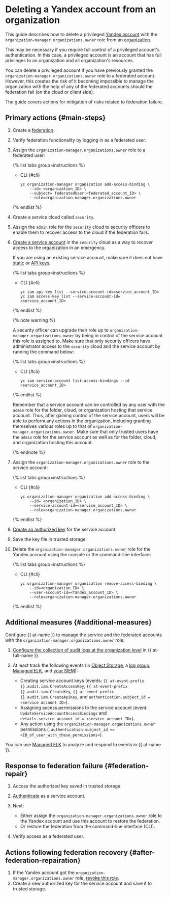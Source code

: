 # Deleting a Yandex account from an organization

This guide describes how to delete a privileged [Yandex account](../../iam/concepts/users/accounts.md#passport) with the `organization-manager.organizations.owner` role from an [organization](../../organization/).

This may be necessary if you require full control of a privileged account's authentication. In this case, a privileged account is an account that has full privileges to an organization and all organization's resources.

You can delete a privileged account if you have previously granted the `organization-manager.organizations.owner` role to a federated account. However, this creates the risk of it becoming impossible to manage the organization with the help of any of the federated accounts should the federation fail (on the cloud or client side).

The guide covers actions for mitigation of risks related to federation failure.

## Primary actions {#main-steps}

1. Create a [federation](../../organization/concepts/add-federation.md).
1. Verify federation functionality by logging in as a federated user.
1. Assign the `organization-manager.organizations.owner` role to a federated user:

    {% list tabs group=instructions %}

    - CLI {#cli}

        ``` yc
        yc organization-manager organization add-access-binding \
            --id= <organization_ID> \
            --subject= federatedUser:<federated_account_ID> \
            --role=organization-manager.organizations.owner
        ```

    {% endlist %}

1. Create a service cloud called `security`.
1. Assign the `admin` role for the `security` cloud to security officers to enable them to recover access to the cloud if the federation fails.
1. [Create a service account](../../iam/operations/sa/create.md) in the `security` cloud as a way to recover access to the organization in an emergency.

    If you are using an existing service account, make sure it does not have [static](../../iam/concepts/authorization/access-key.md) or [API keys](../../iam/concepts/authorization/api-key.md).

    {% list tabs group=instructions %}

    - CLI {#cli}

        ``` yc
        yc iam api-key list --service-account-id=<service_account_ID> 
        yc iam access-key list --service-account-id=<service_account_ID> 
        ```

    {% endlist %}

    {% note warning %}

    A security officer can upgrade their role up to `organization-manager.organizations.owner` by being in control of the service account this role is assigned to. Make sure that only security officers have administrator access to the `security` cloud and the service account by running the command below:

    {% list tabs group=instructions %}

    - CLI {#cli}

        ``` yc
        yc iam service-account list-access-bindings --id <service_account_ID>
        ```

    {% endlist %}

    Remember that a service account can be controlled by any user with the `admin` role for the folder, cloud, or organization hosting that service account. Thus, after gaining control of the service account, users will be able to perform any actions in the organization, including granting themselves various roles up to that of `organization-manager.organizations.owner`. Make sure that only trusted users have the `admin` role for the service account as well as for the folder, cloud, and organization hosting this account.

    {% endnote %}

1. Assign the `organization-manager.organizations.owner` role to the service account:

    {% list tabs group=instructions %}

    - CLI {#cli}

        ``` yc
        yc organization-manager organization add-access-binding \
            --id= <organization_ID> \
            --service-account-id=<service_account_ID> \
            --role=organization-manager.organizations.owner 
        ```

    {% endlist %}

1. [Create an authorized key](../../iam/operations/iam-token/create-for-sa.md#via-cli) for the service account.
1. Save the key file in trusted storage.
1. Delete the `organization-manager.organizations.owner` role for the Yandex account using the console or the command-line interface:

    {% list tabs group=instructions %}

    - CLI {#cli}

        ``` yc
        yc organization-manager organization remove-access-binding \
            --id=<organization_ID> \
            --user-account-id=<Yandex_account_ID> \
            --role=organization-manager.organizations.owner 
        ```

    {% endlist %}

## Additional measures {#additional-measures}

Configure {{ at-name }} to manage the service and the federated accounts with the `organization-manager.organizations.owner` role:

1. [Configure the collection of audit logs at the organization level](../../audit-trails/quickstart.md) in {{ at-full-name }}.

1. At least track the following events (in [Object Storage](../../audit-trails/tutorials/search-bucket.md), a [log group](../../audit-trails/tutorials/search-cloud-logging.md), [Managed ELK](https://github.com/yandex-cloud-examples/yc-export-auditlogs-to-elk), and [your SIEM](../../audit-trails/concepts/export-siem.md)):

    * Creating service account keys (events: `{{ at-event-prefix }}.audit.iam.CreateAccessKey`, `{{ at-event-prefix }}.audit.iam.CreateKey`, `{{ at-event-prefix }}.audit.iam.CreateApiKey`, and `authentication.subject_id = <service account ID>`).
    * Assigning access permissions to the service account (event: `UpdateServiceAccountAccessBindings` and `details.service_account_id = <service_account_ID>`).
    * Any action using the `organization-manager.organizations.owner` permissions (`.authentication.subject_id == <ID_of_user_with_these_permissions>`).

You can use [Managed ELK](https://github.com/yandex-cloud-examples/yc-export-auditlogs-to-elk) to analyze and respond to events in {{ at-name }}.

## Response to federation failure {#federation-repair}

1. Access the authorized key saved in trusted storage.
1. [Authenticate](../../cli/operations/authentication/service-account.md#auth-as-sa) as a service account.
1. Next:

    * Either assign the `organization-manager.organizations.owner` role to the Yandex account and use this account to restore the federation.
    * Or restore the federation from the command-line interface (CLI).

1. Verify access as a federated user.

## Actions following federation recovery {#after-federation-repairation}

1. If the Yandex account got the `organization-manager.organizations.owner` role, [revoke this role](../../iam/operations/roles/revoke.md).
1. Create a new authorized key for the service account and save it to trusted storage.
